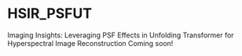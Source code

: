 # HSIR_PSFUT
Imaging Insights: Leveraging PSF Effects in Unfolding Transformer for Hyperspectral Image Reconstruction
Coming soon!
